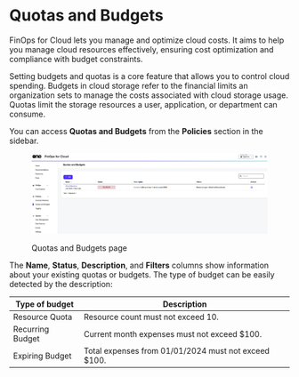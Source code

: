 # Quotas and Budgets

FinOps for Cloud lets you manage and optimize cloud costs. It aims to help you manage cloud resources effectively, ensuring cost optimization and compliance with budget constraints.&#x20;

Setting budgets and quotas is a core feature that allows you to control cloud spending. Budgets in cloud storage refer to the financial limits an organization sets to manage the costs associated with cloud storage usage. Quotas limit the storage resources a user, application, or department can consume.

You can access **Quotas and Budgets** from the **Policies** section in the sidebar.

<figure><img src="../../../../.gitbook/assets/ffc_quotasandbudgets.png" alt=""><figcaption><p>Quotas and Budgets page</p></figcaption></figure>

The **Name**, **Status**, **Description**, and **Filters** columns show information about your existing quotas or budgets. The type of budget can be easily detected by the description:

| Type of budget   | Description                                          |
| ---------------- | ---------------------------------------------------- |
| Resource Quota   | Resource count must not exceed 10.                   |
| Recurring Budget | Current month expenses must not exceed $100.         |
| Expiring Budget  | Total expenses from 01/01/2024 must not exceed $100. |
